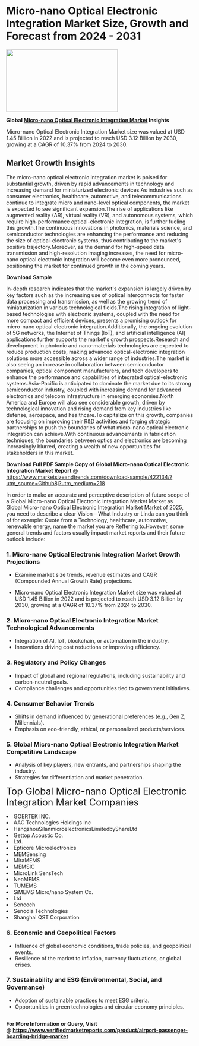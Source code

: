 <H1>Micro-nano Optical Electronic Integration Market Size, Growth and Forecast from 2024 - 2031</H1><img class="aligncenter size-medium wp-image-584254" src="https://thirdeyenews.in/wp-content/uploads/2024/09/Global-Market-Research-300x168.jpeg" alt="" width="300" height="168" /><p><strong>Global&nbsp;<a href="https://www.marketsizeandtrends.com/download-sample/422134/?utm_source=Github8j?utm_medium=218">Micro-nano Optical Electronic Integration Market</a> Insights</strong></p><p>Micro-nano Optical Electronic Integration Market size was valued at USD 1.45 Billion in 2022 and is projected to reach USD 3.12 Billion by 2030, growing at a CAGR of 10.37% from 2024 to 2030.</p><p><h2>Market Growth Insights</h2> <p>The micro-nano optical electronic integration market is poised for substantial growth, driven by rapid advancements in technology and increasing demand for miniaturized electronic devices.As industries such as consumer electronics, healthcare, automotive, and telecommunications continue to integrate micro and nano-level optical components, the market is expected to see significant expansion.The rise of applications like augmented reality (AR), virtual reality (VR), and autonomous systems, which require high-performance optical-electronic integration, is further fueling this growth.The continuous innovations in photonics, materials science, and semiconductor technologies are enhancing the performance and reducing the size of optical-electronic systems, thus contributing to the market's positive trajectory.Moreover, as the demand for high-speed data transmission and high-resolution imaging increases, the need for micro-nano optical electronic integration will become even more pronounced, positioning the market for continued growth in the coming years.</p> <p><strong>Download Sample</strong></p> <p>In-depth research indicates that the market's expansion is largely driven by key factors such as the increasing use of optical interconnects for faster data processing and transmission, as well as the growing trend of miniaturization in various technological fields.The rising integration of light-based technologies with electronic systems, coupled with the need for more compact and efficient devices, presents a promising outlook for micro-nano optical electronic integration.Additionally, the ongoing evolution of 5G networks, the Internet of Things (IoT), and artificial intelligence (AI) applications further supports the market's growth prospects.Research and development in photonic and nano-materials technologies are expected to reduce production costs, making advanced optical-electronic integration solutions more accessible across a wider range of industries.The market is also seeing an increase in collaboration between semiconductor companies, optical component manufacturers, and tech developers to enhance the performance and capabilities of integrated optical-electronic systems.Asia-Pacific is anticipated to dominate the market due to its strong semiconductor industry, coupled with increasing demand for advanced electronics and telecom infrastructure in emerging economies.North America and Europe will also see considerable growth, driven by technological innovation and rising demand from key industries like defense, aerospace, and healthcare.To capitalize on this growth, companies are focusing on improving their R&D activities and forging strategic partnerships to push the boundaries of what micro-nano optical electronic integration can achieve.With continuous advancements in fabrication techniques, the boundaries between optics and electronics are becoming increasingly blurred, creating a wealth of new opportunities for stakeholders in this market.</p> <p><span class=""><strong>Download Full PDF Sample Copy of Global Micro-nano Optical Electronic Integration Market Report</strong> @ <a href="https://www.marketsizeandtrends.com/download-sample/422134/?utm_source=Github8j?utm_medium=218" target="_blank">https://www.marketsizeandtrends.com/download-sample/422134/?utm_source=Github8j?utm_medium=218</a></span></p><p>In order to make an accurate and perceptive description of future scope of a Global&nbsp;Micro-nano Optical Electronic Integration Market Market as Global&nbsp;Micro-nano Optical Electronic Integration Market Market of 2025, you need to describe a clear Vision &ndash; What Industry or Linda can you think of for example: Quote from a Technology, healthcare, automotive, renewable energy, name the market you are Reffering to.However, some general trends and factors usually impact market reports and their future outlook include:</p><h3>1.&nbsp;<strong>Micro-nano Optical Electronic Integration Market Growth Projections</strong></h3><ul><li>Examine market size trends, revenue estimates and CAGR (Compounded Annual Growth Rate) projections.</li><li><p>Micro-nano Optical Electronic Integration Market size was valued at USD 1.45 Billion in 2022 and is projected to reach USD 3.12 Billion by 2030, growing at a CAGR of 10.37% from 2024 to 2030.</p></li></ul><h3>2.&nbsp;<strong>Micro-nano Optical Electronic Integration Market Technological Advancements</strong></h3><ul><li>Integration of AI, IoT, blockchain, or automation in the industry.</li><li>Innovations driving cost reductions or improving efficiency.</li></ul><h3>3.&nbsp;<strong>Regulatory and Policy Changes</strong></h3><ul><li>Impact of global and regional regulations, including sustainability and carbon-neutral goals.</li><li>Compliance challenges and opportunities tied to government initiatives.</li></ul><h3>4.&nbsp;<strong>Consumer Behavior Trends</strong></h3><ul><li>Shifts in demand influenced by generational preferences (e.g., Gen Z, Millennials).</li><li>Emphasis on eco-friendly, ethical, or personalized products/services.</li></ul><h3>5.&nbsp;<strong>Global Micro-nano Optical Electronic Integration Market Competitive Landscape</strong></h3><ul><li>Analysis of key players, new entrants, and partnerships shaping the industry.</li><li>Strategies for differentiation and market penetration.</li></ul><p data-pm-slice="1 1 []"><span style="color: inherit; font-family: inherit; font-size: 25px;">Top Global Micro-nano Optical Electronic Integration Market Companies</span></p><div class="" data-test-id=""><p><li>GOERTEK INC.</li><li> AAC Technologies Holdings Inc</li><li> HangzhouSilanmicroelectronicsLimitedbyShareLtd</li><li> Gettop Acoustic Co.</li><li>Ltd.</li><li> Epticore Microelectronics</li><li> MEMSensing</li><li> MiraMEMS</li><li> MEMSIC</li><li> MicroLink SensTech</li><li> NeoMEMS</li><li> TUMEMS</li><li> SiMEMS Micro/nano System Co.</li><li> Ltd</li><li> Sencoch</li><li> Senodia Technologies</li><li> Shanghai QST Corporation</li></p></div><h3>6.&nbsp;<strong>Economic and Geopolitical Factors</strong></h3><ul><li>Influence of global economic conditions, trade policies, and geopolitical events.</li><li>Resilience of the market to inflation, currency fluctuations, or global crises.</li></ul><h3>7.&nbsp;<strong>Sustainability and ESG (Environmental, Social, and Governance)</strong></h3><ul><li>Adoption of sustainable practices to meet ESG criteria.</li><li>Opportunities in green technologies and circular economy principles.</li></ul><h2><strong style="font-size: 14px;">For More Information or Query, Visit @&nbsp;</strong><a style="background-color: #ffffff; font-size: 14px;" href="https://www.marketsizeandtrends.com/report/micro-nano-optical-electronic-integration-market/" target="_blank">https://www.verifiedmarketreports.com/product/airport-passenger-boarding-bridge-market</a></h2>